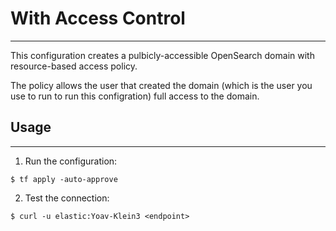 # With Access Control
---

This configuration creates a pulbicly-accessible OpenSearch domain
with resource-based access policy.

The policy allows the user that created the domain (which is the user you use to run
to run this configration) full access to the domain.

## Usage
---

1. Run the configuration:
```
$ tf apply -auto-approve
```

2. Test the connection:
```
$ curl -u elastic:Yoav-Klein3 <endpoint>
```
